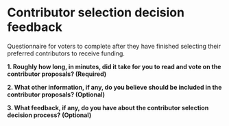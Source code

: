 # Contributor selection decision feedback

Questionnaire for voters to complete after they have finished selecting their preferred contributors to receive funding.



**1. Roughly how long, in minutes, did it take for you to read and vote on the contributor proposals? (Required)**



**2. What other information, if any, do you believe should be included in the contributor proposals? (Optional)**



**3. What feedback, if any, do you have about the contributor selection decision process? (Optional)**
